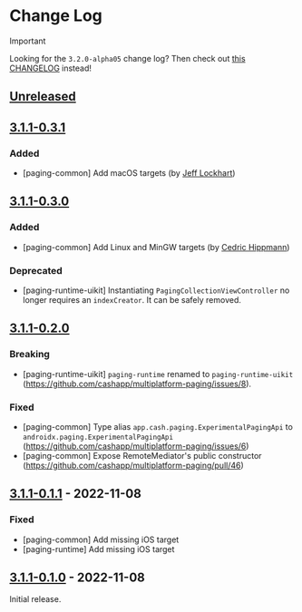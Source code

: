 # Change Log

> [!IMPORTANT]
> Looking for the `3.2.0-alpha05` change log?
> Then check out [this CHANGELOG](https://github.com/cashapp/multiplatform-paging/blob/main-3.2.0-alpha05/CHANGELOG.md) instead!

## [Unreleased]

## [3.1.1-0.3.1]

### Added

- [paging-common] Add macOS targets (by [Jeff Lockhart](https://github.com/jeffdgr8))

## [3.1.1-0.3.0]

### Added

- [paging-common] Add Linux and MinGW targets (by [Cedric Hippmann](https://github.com/chippmann))

### Deprecated

- [paging-runtime-uikit] Instantiating `PagingCollectionViewController` no longer requires an `indexCreator`.
  It can be safely removed.

## [3.1.1-0.2.0]

### Breaking

- [paging-runtime-uikit] `paging-runtime` renamed to `paging-runtime-uikit` (https://github.com/cashapp/multiplatform-paging/issues/8).

### Fixed

- [paging-common] Type alias `app.cash.paging.ExperimentalPagingApi` to `androidx.paging.ExperimentalPagingApi` (https://github.com/cashapp/multiplatform-paging/issues/6)
- [paging-common] Expose RemoteMediator's public constructor (https://github.com/cashapp/multiplatform-paging/pull/46)

## [3.1.1-0.1.1] - 2022-11-08

### Fixed

- [paging-common] Add missing iOS target
- [paging-runtime] Add missing iOS target

## [3.1.1-0.1.0] - 2022-11-08

Initial release.

[Unreleased]: https://github.com/cashapp/multiplatform-paging/compare/3.1.1-0.3.1...main
[3.1.1-0.3.1]: https://github.com/cashapp/multiplatform-paging/releases/tag/3.1.1-0.3.1
[3.1.1-0.3.0]: https://github.com/cashapp/multiplatform-paging/releases/tag/3.1.1-0.3.0
[3.1.1-0.2.0]: https://github.com/cashapp/multiplatform-paging/releases/tag/3.1.1-0.2.0
[3.1.1-0.1.1]: https://github.com/cashapp/multiplatform-paging/releases/tag/3.1.1-0.1.1
[3.1.1-0.1.0]: https://github.com/cashapp/multiplatform-paging/releases/tag/3.1.1-0.1.0
